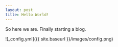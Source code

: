 ```yaml
---
layout: post
title: Hello World!
---
```

So here we are. Finally starting a blog.

![_config.yml]({{ site.baseurl }}/images/config.png)

